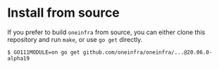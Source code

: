 # Install from source

If you prefer to build `oneinfra` from source, you can either clone
this repository and run `make`, or use `go get` directly.

```console
$ GO111MODULE=on go get github.com/oneinfra/oneinfra/...@20.06.0-alpha19
```
